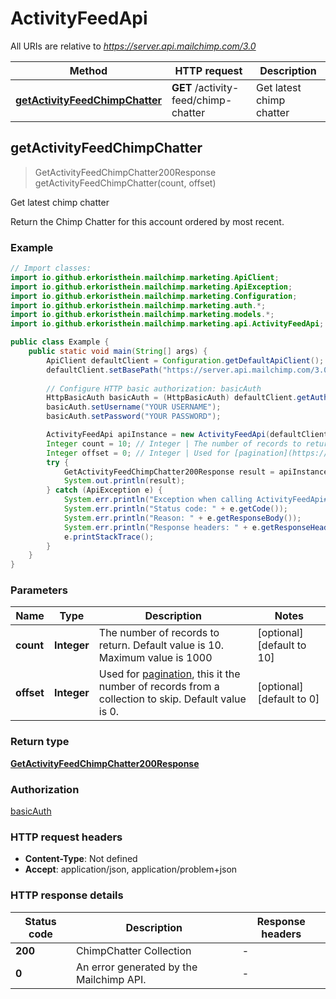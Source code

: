 # ActivityFeedApi

All URIs are relative to *https://server.api.mailchimp.com/3.0*

| Method | HTTP request | Description |
|------------- | ------------- | -------------|
| [**getActivityFeedChimpChatter**](ActivityFeedApi.md#getActivityFeedChimpChatter) | **GET** /activity-feed/chimp-chatter | Get latest chimp chatter |



## getActivityFeedChimpChatter

> GetActivityFeedChimpChatter200Response getActivityFeedChimpChatter(count, offset)

Get latest chimp chatter

Return the Chimp Chatter for this account ordered by most recent.

### Example

```java
// Import classes:
import io.github.erkoristhein.mailchimp.marketing.ApiClient;
import io.github.erkoristhein.mailchimp.marketing.ApiException;
import io.github.erkoristhein.mailchimp.marketing.Configuration;
import io.github.erkoristhein.mailchimp.marketing.auth.*;
import io.github.erkoristhein.mailchimp.marketing.models.*;
import io.github.erkoristhein.mailchimp.marketing.api.ActivityFeedApi;

public class Example {
    public static void main(String[] args) {
        ApiClient defaultClient = Configuration.getDefaultApiClient();
        defaultClient.setBasePath("https://server.api.mailchimp.com/3.0");
        
        // Configure HTTP basic authorization: basicAuth
        HttpBasicAuth basicAuth = (HttpBasicAuth) defaultClient.getAuthentication("basicAuth");
        basicAuth.setUsername("YOUR USERNAME");
        basicAuth.setPassword("YOUR PASSWORD");

        ActivityFeedApi apiInstance = new ActivityFeedApi(defaultClient);
        Integer count = 10; // Integer | The number of records to return. Default value is 10. Maximum value is 1000
        Integer offset = 0; // Integer | Used for [pagination](https://mailchimp.com/developer/marketing/docs/methods-parameters/#pagination), this it the number of records from a collection to skip. Default value is 0.
        try {
            GetActivityFeedChimpChatter200Response result = apiInstance.getActivityFeedChimpChatter(count, offset);
            System.out.println(result);
        } catch (ApiException e) {
            System.err.println("Exception when calling ActivityFeedApi#getActivityFeedChimpChatter");
            System.err.println("Status code: " + e.getCode());
            System.err.println("Reason: " + e.getResponseBody());
            System.err.println("Response headers: " + e.getResponseHeaders());
            e.printStackTrace();
        }
    }
}
```

### Parameters


| Name | Type | Description  | Notes |
|------------- | ------------- | ------------- | -------------|
| **count** | **Integer**| The number of records to return. Default value is 10. Maximum value is 1000 | [optional] [default to 10] |
| **offset** | **Integer**| Used for [pagination](https://mailchimp.com/developer/marketing/docs/methods-parameters/#pagination), this it the number of records from a collection to skip. Default value is 0. | [optional] [default to 0] |

### Return type

[**GetActivityFeedChimpChatter200Response**](GetActivityFeedChimpChatter200Response.md)

### Authorization

[basicAuth](../README.md#basicAuth)

### HTTP request headers

- **Content-Type**: Not defined
- **Accept**: application/json, application/problem+json


### HTTP response details
| Status code | Description | Response headers |
|-------------|-------------|------------------|
| **200** | ChimpChatter Collection |  -  |
| **0** | An error generated by the Mailchimp API. |  -  |

